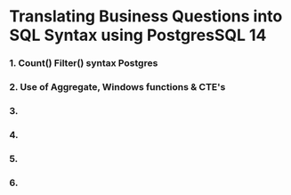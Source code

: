 # Translating Business Questions into SQL Syntax using PostgresSQL 14

### 1. Count() Filter() syntax Postgres
### 2. Use of Aggregate, Windows functions & CTE's
### 3.
### 4.
### 5.
### 6.